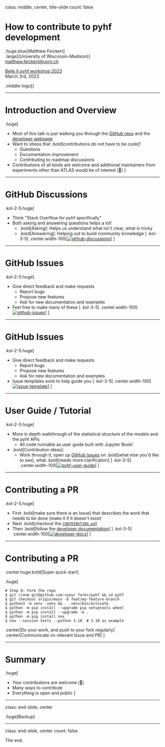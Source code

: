 class: middle, center, title-slide
count: false

# How to contribute to pyhf development

.huge.blue[Matthew Feickert]<br>
.large[(University of Wisconsin-Madison)]
<br>
[matthew.feickert@cern.ch](mailto:matthew.feickert@cern.ch)

[Belle II pyhf workshop 2023](https://indico.belle2.org/event/8470/contributions/55871/)
<br>
March 3rd, 2023

.middle-logo[]

---
# Introduction and Overview

.huge[
* Most of this talk is just walking you through the [GitHub repo](https://github.com/scikit-hep/pyhf) and the [developer webpage](https://scikit-hep.org/pyhf/development.html)
* Want to stress that .bold[contributions do not have to be code]!
   - Questions
   - Documentation improvement
   - Contributing to roadmap discussions
* Contributions of all kinds are welcome and additional maintainers from experiments other than ATLAS would be of interest (👀)
]

---
# GitHub Discussions

.kol-2-5.huge[
- Think "Stack Overflow for pyhf specifically"
- Both asking and answering questions helps a lot!
   - .bold[Asking]: Helps us understand what isn't clear, what is tricky
   - .bold[Answering]: Helping out to build community knowledge
]
.kol-3-5[
.center.width-100[[![github-discussions](figures/github-discussions.png)](https://github.com/scikit-hep/pyhf/discussions)]
]

---
# GitHub Issues

.kol-2-5.huge[
- Give direct feedback and make requests
   - Report bugs
   - Propose new features
   - Ask for new documentation and examples
- Feel free to make many of these
]
.kol-3-5[
.center.width-100[[![github-issues](figures/github-issues.png)](https://github.com/scikit-hep/pyhf/issues)]
]

---
# GitHub Issues

.kol-2-5.huge[
- Give direct feedback and make requests
   - Report bugs
   - Propose new features
   - Ask for new documentation and examples
- Issue templates exist to help guide you
]
.kol-3-5[
.center.width-100[[![issue-template](figures/issue-template.png)](https://github.com/scikit-hep/pyhf/issues)]
]

---
# User Guide / Tutorial

.kol-2-5.huge[
- More in depth walkthrough of the statistical structure of the models and the pyhf APIs
   - All code runnable as user guide built with Jupyter Book!
- .bold[Contribution ideas]:
   - Work through it, open up [GitHub Issues](https://github.com/pyhf/pyhf-tutorial/issues) on .bold[what else you'd like to see], what .bold[needs more clarification]
]
.kol-3-5[
.center.width-100[[![pyhf-user-guide](figures/pyhf-user-guide.png)](https://pyhf.github.io/pyhf-tutorial/)]
]

---
# Contributing a PR

.kol-2-5.huge[
- First .bold[make sure there is an Issue] that describes the work that needs to be done (make it if it doesn't exist)
- Next .bold[checkout the [`CONTRIBUTING.md`](https://github.com/scikit-hep/pyhf/blob/main/CONTRIBUTING.md)]
- Then .bold[follow the [developer documentation](https://scikit-hep.org/pyhf/development.html)]
]
.kol-3-5[
.center.width-100[[![developer-docs](figures/developer-docs.png)](https://scikit-hep.org/pyhf/development.html)]
]

---
# Contributing a PR

.center.huge.bold[Super quick start]

.huge[
```
# Step 0: Fork the repo
$ git clone git@github.com:<your fork>/pyhf && cd pyhf
$ git checkout origin/main -b feat/my-feature-branch
$ python3 -m venv .venv && . .venv/bin/activate
$ python -m pip install --upgrade pip setuptools wheel
$ python -m pip install --upgrade -e .
$ python -m pip install nox
$ nox --session tests --python 3.10  # 3.10 as example
```

.center[Do your work, and push to your fork regularly]
.center[Communicate on relevant Issue and PR]
]

---
# Summary

.huge[
- Your contributions are welcome (🚀)
- Many ways to contribute
- Everything is open and public
]

---
class: end-slide, center

.huge[Backup]

---

class: end-slide, center
count: false

The end.
